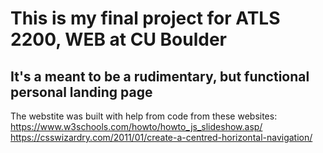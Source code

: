 # This is my final project for ATLS 2200, WEB at CU Boulder
## It's a meant to be a rudimentary, but functional personal landing page

The webstite was built with help from code from these websites:
https://www.w3schools.com/howto/howto_js_slideshow.asp/
https://csswizardry.com/2011/01/create-a-centred-horizontal-navigation/
